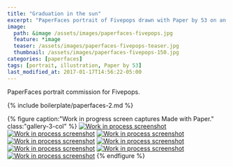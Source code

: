 ```yaml
---
title: "Graduation in the sun"
excerpt: "PaperFaces portrait of Fivepops drawn with Paper by 53 on an iPad."
image: 
  path: &image /assets/images/paperfaces-fivepops.jpg 
  feature: *image
  teaser: /assets/images/paperfaces-fivepops-teaser.jpg
  thumbnail: /assets/images/paperfaces-fivepops-150.jpg
categories: [paperfaces]
tags: [portrait, illustration, Paper by 53]
last_modified_at: 2017-01-17T14:56:22-05:00
---
```


PaperFaces portrait commission for Fivepops.

{% include boilerplate/paperfaces-2.md %}

{% figure caption:"Work in progress screen captures Made with Paper." class:"gallery-3-col" %}
[![Work in process screenshot](/assets/images/paperfaces-fivepops-process-1-600.jpg)](/assets/images/paperfaces-fivepops-process-1-lg.jpg)
[![Work in process screenshot](/assets/images/paperfaces-fivepops-process-2-600.jpg)](/assets/images/paperfaces-fivepops-process-2-lg.jpg)
[![Work in process screenshot](/assets/images/paperfaces-fivepops-process-3-600.jpg)](/assets/images/paperfaces-fivepops-process-3-lg.jpg)
[![Work in process screenshot](/assets/images/paperfaces-fivepops-process-4-600.jpg)](/assets/images/paperfaces-fivepops-process-4-lg.jpg)
[![Work in process screenshot](/assets/images/paperfaces-fivepops-process-5-600.jpg)](/assets/images/paperfaces-fivepops-process-5-lg.jpg)
[![Work in process screenshot](/assets/images/paperfaces-fivepops-process-6-600.jpg)](/assets/images/paperfaces-fivepops-process-6-lg.jpg)
[![Work in process screenshot](/assets/images/paperfaces-fivepops-process-7-600.jpg)](/assets/images/paperfaces-fivepops-process-7-lg.jpg)
[![Work in process screenshot](/assets/images/paperfaces-fivepops-process-8-600.jpg)](/assets/images/paperfaces-fivepops-process-8-lg.jpg)
{% endfigure %}
